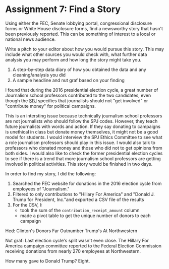 # Assignment 7: Find a Story

Using either the FEC, Senate lobbying portal, congressional disclosure forms or White House disclosure forms, find a newsworthy story that hasn't been previously reported. This can be something of interest to a local or national news audience.

Write a pitch to your editor about how you would pursue this story. This may include what other sources you would check with, what further data analysis you may perform and how long the story might take you.


1. A step-by-step data diary of how you obtained the data and any cleaning/analysis you did
1. A sample headline and nut graf based on your finding


I found that during the 2016 presidential election cycle, a great number of Journalism school professors contributed to the two candidates, even though the [SPJ](https://www.spj.org/ethics-papers-politics.asp) specifies that journalists should not "get involved" or "contribute money" for political campaigns.

This is an intersting issue because technically journalism school professors are not journalists who should follow the SPJ codes. However, they teach future journalists with words and action. If they say donating to campaigns is unethical in class but donate money themselves, it might not be a good model for students. 
I would interview the SPJ Ethics Committee to see what a role journalism professors should play in this issue. I would also talk to professors who donated money and those who did not to get opinions from both sides. 
I would also like to check the former presidential election cycles to see if there is a trend that more journalism school professors are getting involved in political activities. 
This story would be finished in two days.   

In order to find my story, I did the following:

1. Searched the FEC website for donations in the 2016 election cycle from employees of "Journalism."
2. Filtered to only contributions to "Hillary For America" and "Donald J. Trump for President, Inc."and exported a CSV file of the results
3. For the CSV, I: 
    * took the sum of the `contribution_receipt_amount` column
    * made a pivot table to get the unique number of donors to each campaign

Hed: Clinton's Donors Far Outnumber Trump's At Northwestern

Nut graf: Last election cycle's split wasn't even close. The Hillary For America campaign committee reported to the Federal Election Commission receiving donations from nearly 270 employees at Northwestern. 

How many gave to Donald Trump? Eight.

